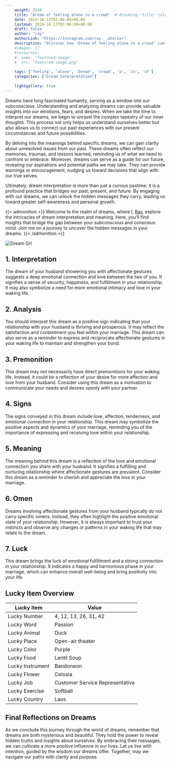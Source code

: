 ```yaml
---
    weight: 2144
    title: "Dream of feeling alone in a crowd"  # Assuming 'title' column exists
    date: 2024-10-13T03:06:00+08:00
    lastmod: 2024-10-13T03:06:00+08:00
    draft: false
    author: "ray"
    authorLink: "https://instagram.com/ray._.atelier"
    description: "Discover how 'Dream of feeling alone in a crowd' can interpret your future and uncover its significant meanings in your life."
    #images: []
    #resources:
    #- name: "featured-image"
    #  src: "featured-image.png"
    
    tags: ['feeling', 'alone', 'Dream', 'crowd', 'a', 'in', 'of']
    categories: ["Dream Interpretation"]
    
    lightgallery: true
---
```

    
Dreams have long fascinated humanity, serving as a window into our subconscious. Understanding and analyzing dreams can provide valuable insights into our emotions, fears, and desires. When we take the time to interpret our dreams, we begin to unravel the complex tapestry of our inner thoughts. This process not only helps us understand ourselves better but also allows us to connect our past experiences with our present circumstances and future possibilities.

By delving into the meanings behind specific dreams, we can gain clarity about unresolved issues from our past. These dreams often reflect our memories, traumas, and lessons learned, reminding us of what we need to confront or embrace. Moreover, dreams can serve as a guide for our future, revealing our aspirations and potential paths we may take. They can provide warnings or encouragement, nudging us toward decisions that align with our true selves.

Ultimately, dream interpretation is more than just a curious pastime; it is a profound practice that bridges our past, present, and future. By engaging with our dreams, we can unlock the hidden messages they carry, leading us toward greater self-awareness and personal growth.

{{< admonition >}}
Welcome to the realm of dreams, where I, [Ray](https://instagram.com/ray._.atelier), explore the intricacies of dream interpretation and meaning. Here, you’ll find insights that bridge the gap between your subconscious and conscious mind. Join me on a journey to uncover the hidden messages in your dreams.
{{< /admonition >}}

![Dream Grl](https://cdn.pixabay.com/photo/2017/11/02/03/35/gothic-2910057_1280.jpg "Dream Grl")

## 1. Interpretation
 The dream of your husband showering you with affectionate gestures suggests a deep emotional connection and love between the two of you. It signifies a sense of security, happiness, and fulfillment in your relationship. It may also symbolize a need for more emotional intimacy and love in your waking life.

## 2. Analysis
 You should interpret this dream as a positive sign indicating that your relationship with your husband is thriving and prosperous. It may reflect the satisfaction and contentment you feel within your marriage. This dream can also serve as a reminder to express and reciprocate affectionate gestures in your waking life to maintain and strengthen your bond.

## 3. Premonition
 This dream may not necessarily have direct premonitions for your waking life. Instead, it could be a reflection of your desire for more affection and love from your husband. Consider using this dream as a motivation to communicate your needs and desires openly with your partner.

## 4. Signs
 The signs conveyed in this dream include love, affection, tenderness, and emotional connection in your relationship. This dream may symbolize the positive aspects and dynamics of your marriage, reminding you of the importance of expressing and receiving love within your relationship.

## 5. Meaning
 The meaning behind this dream is a reflection of the love and emotional connection you share with your husband. It signifies a fulfilling and nurturing relationship where affectionate gestures are prevalent. Consider this dream as a reminder to cherish and appreciate the love in your marriage.

## 6. Omen
 Dreams involving affectionate gestures from your husband typically do not carry specific omens. Instead, they often highlight the positive emotional state of your relationship. However, it is always important to trust your instincts and observe any changes or patterns in your waking life that may relate to the dream.

## 7. Luck
 This dream brings the luck of emotional fulfillment and a strong connection in your relationship. It indicates a happy and harmonious phase in your marriage, which can enhance overall well-being and bring positivity into your life.

## Lucky Item Overview
| Lucky Item          | Value              |
|---------------|--------------------|
| Lucky Number        | 4, 12, 13, 26, 31, 42  |
| Lucky Word          | Passion |
| Lucky Animal        | Duck |
| Lucky Place         | Open-air theater     |
| Lucky Color         | Purple     |
| Lucky Food          | Lentil Soup      |
| Lucky Instrument    | Bandoneon |
| Lucky Flower        | Celosia    |
| Lucky Job           | Customer Service Representative       |
| Lucky Exercise      | Softball  |
| Lucky Country       | Laos    |


##  Final Reflections on Dreams

As we conclude this journey through the world of dreams, remember that dreams are both mysterious and beautiful. They hold the power to reveal hidden truths and insights about ourselves. By embracing their messages, we can cultivate a more positive influence in our lives. Let us live with intention, guided by the wisdom our dreams offer. Together, may we navigate our paths with clarity and purpose.
